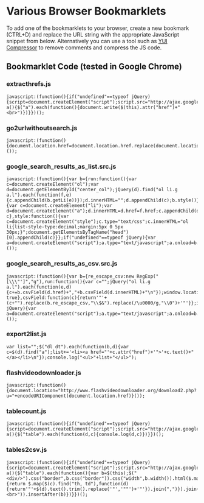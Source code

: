 # Various Browser Bookmarklets

To add one of the bookmarklets to your browser, create a new bookmark (CTRL+D) and replace the URL string with the appropriate JavaScript snippet from below. Alternatively you can use a tool such as [YUI Compressor](https://developer.yahoo.com/yui/compressor/) to remove comments and compress the JS code.

## Bookmarklet Code (tested in Google Chrome)

### extracthrefs.js
	javascript:(function(){if("undefined"==typeof jQuery){script=document.createElement("script");script.src="http://ajax.googleapis.com/ajax/libs/jquery/1.7.2/jquery.min.js";script.onload=a;document.body.appendChild(script)}else{a()}function a(){$("a").each(function(){document.write($(this).attr("href")+"<br>")})}})();

### go2urlwithoutsearch.js
	javascript:(function(){document.location.href=document.location.href.replace(document.location.search,"")}());

### google_search_results_as_list.src.js
	javascript:(function(){var b={run:function(){var c=document.createElement("ol");var d=document.getElementById("center_col");jQuery(d).find("ol li.g a.l").each(function(f,e){c.appendChild(b.getLi(e))});d.innerHTML="";d.appendChild(c);b.style()},getLi:function(f){var c=document.createElement("li");var d=document.createElement("a");d.innerHTML=d.href=f.href;c.appendChild(d);return c},style:function(){var c=document.createElement("style");c.type="text/css";c.innerHTML="ol li{list-style-type:decimal;margin:5px 0 5px 30px;}";document.getElementsByTagName("head")[0].appendChild(c)}};if("undefined"==typeof jQuery){var a=document.createElement("script");a.type="text/javascript";a.onload=b.run;a.src="http://ajax.googleapis.com/ajax/libs/jquery/1/jquery.min.js";document.body.appendChild(a)}else{b.run()}}());

### google_search_results_as_csv.src.js
	javascript:(function(){var b={re_escape_csv:new RegExp("[\\\"']","g"),run:function(){var c="";jQuery("ol li.g a.l").each(function(e,d){c+=b.csvField(d.href)+","+b.csvField(d.innerHTML)+"\n"});window.location="data:text/csv;charset=utf8,"+encodeURIComponent(c);return true},csvField:function(c){return'"'+(c+"").replace(b.re_escape_csv,"\\$&").replace(/\u0000/g,"\\0")+'"'}};if("undefined"==typeof jQuery){var a=document.createElement("script");a.type="text/javascript";a.onload=b.run;a.src="http://ajax.googleapis.com/ajax/libs/jquery/1/jquery.min.js";document.body.appendChild(a)}else{b.run()}}());

### export2list.js
	var list="";$("dl dt").each(function(b,d){var c=$(d).find("a");list+='<li><a href="'+c.attr("href")+'">'+c.text()+"</a></li>\n"});console.log("<ul>"+list+"</ul>");

### flashvideodownloader.js
	javascript:(function(){document.location="http://www.flashvideodownloader.org/download2.php?u="+encodeURIComponent(document.location.href)}());

### tablecount.js
	javascript:(function(){if("undefined"==typeof jQuery){script=document.createElement("script");script.src="http://ajax.googleapis.com/ajax/libs/jquery/1.7.2/jquery.min.js";script.onload=a;document.body.appendChild(script)}else{a()}function a(){$("table").each(function(d,c){console.log(d,c)})}})();

### tables2csv.js
	javascript:(function(){if("undefined"==typeof jQuery){script=document.createElement("script");script.src="http://ajax.googleapis.com/ajax/libs/jquery/1.7.2/jquery.min.js";script.onload=a;document.body.appendChild(script)}else{a()}function a(){$("table").each(function(){var b=$(this);$("<div/>").css("border",b.css("border")).css("width",b.width()).html($.map(b.find("tr"),function(c){return $.map($(c).find("th, td"),function(d){return'"'+$(d).text().trim().replace('"','""')+'"'}).join(",")}).join("<br>")).insertAfter(b)})}})();

